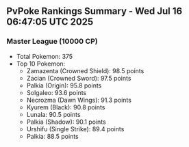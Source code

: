 ## PvPoke Rankings Summary - Wed Jul 16 06:47:05 UTC 2025

### Master League (10000 CP)
- Total Pokemon: 375
- Top 10 Pokemon:
  - Zamazenta (Crowned Shield): 98.5 points
  - Zacian (Crowned Sword): 97.5 points
  - Palkia (Origin): 95.8 points
  - Solgaleo: 93.6 points
  - Necrozma (Dawn Wings): 91.3 points
  - Kyurem (Black): 90.8 points
  - Lunala: 90.5 points
  - Palkia (Shadow): 90.1 points
  - Urshifu (Single Strike): 89.4 points
  - Palkia: 88.5 points

